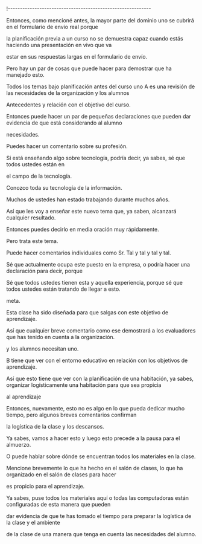 !-----------------------------------------------------------


Entonces, como mencioné antes, la mayor parte del dominio uno se cubrirá en el formulario de envío real porque

la planificación previa a un curso no se demuestra capaz cuando estás haciendo una presentación en vivo que va

estar en sus respuestas largas en el formulario de envío.

Pero hay un par de cosas que puede hacer para demostrar que ha manejado esto.

Todos los temas bajo planificación antes del curso uno A es una revisión de las necesidades de la organización y los alumnos

Antecedentes y relación con el objetivo del curso.

Entonces puede hacer un par de pequeñas declaraciones que pueden dar evidencia de que está considerando al alumno

necesidades.

Puedes hacer un comentario sobre su profesión.

Si está enseñando algo sobre tecnología, podría decir, ya sabes, sé que todos ustedes están en

el campo de la tecnología.

Conozco toda su tecnología de la información.

Muchos de ustedes han estado trabajando durante muchos años.

Así que les voy a enseñar este nuevo tema que, ya saben, alcanzará cualquier resultado.

Entonces puedes decirlo en media oración muy rápidamente.

Pero trata este tema.

Puede hacer comentarios individuales como Sr. Tal y tal y tal y tal.

Sé que actualmente ocupa este puesto en la empresa, o podría hacer una declaración para decir, porque

Sé que todos ustedes tienen esta y aquella experiencia, porque sé que todos ustedes están tratando de llegar a esto.

meta.

Esta clase ha sido diseñada para que salgas con este objetivo de aprendizaje.

Así que cualquier breve comentario como ese demostrará a los evaluadores que has tenido en cuenta a la organización.

y los alumnos necesitan uno.

B tiene que ver con el entorno educativo en relación con los objetivos de aprendizaje.

Así que esto tiene que ver con la planificación de una habitación, ya sabes, organizar logísticamente una habitación para que sea propicia

al aprendizaje

Entonces, nuevamente, esto no es algo en lo que pueda dedicar mucho tiempo, pero algunos breves comentarios confirman

la logística de la clase y los descansos.

Ya sabes, vamos a hacer esto y luego esto precede a la pausa para el almuerzo.

O puede hablar sobre dónde se encuentran todos los materiales en la clase.

Mencione brevemente lo que ha hecho en el salón de clases, lo que ha organizado en el salón de clases para hacer

es propicio para el aprendizaje.

Ya sabes, puse todos los materiales aquí o todas las computadoras están configuradas de esta manera que pueden

dar evidencia de que te has tomado el tiempo para preparar la logística de la clase y el ambiente

de la clase de una manera que tenga en cuenta las necesidades del alumno.